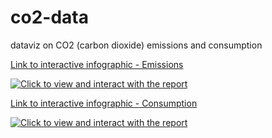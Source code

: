 # co2-data
dataviz on CO2 (carbon dioxide) emissions and consumption

[Link to interactive infographic - Emissions](https://app.powerbi.com/view?r=eyJrIjoiNjEyMjRhYjQtODAyZS00OTdjLWE4NTctOGY5NTM2YjNmYjIxIiwidCI6ImRjMWYwNGY1LWMxZTUtNDQyOS1hODEyLTU3OTNiZTQ1YmY5ZCIsImMiOjEwfQ%3D%3D&pageName=ReportSection)

[![Click to view and interact with the report](https://github.com/Mike-Honey/co2-data/raw/main/co2-data%20Emissions.gif)](https://app.powerbi.com/view?r=eyJrIjoiNjEyMjRhYjQtODAyZS00OTdjLWE4NTctOGY5NTM2YjNmYjIxIiwidCI6ImRjMWYwNGY1LWMxZTUtNDQyOS1hODEyLTU3OTNiZTQ1YmY5ZCIsImMiOjEwfQ%3D%3D&pageName=ReportSection)

[Link to interactive infographic - Consumption](https://app.powerbi.com/view?r=eyJrIjoiNjEyMjRhYjQtODAyZS00OTdjLWE4NTctOGY5NTM2YjNmYjIxIiwidCI6ImRjMWYwNGY1LWMxZTUtNDQyOS1hODEyLTU3OTNiZTQ1YmY5ZCIsImMiOjEwfQ%3D%3D&pageName=ReportSection890d20c9417d0c60a63e)

[![Click to view and interact with the report](https://github.com/Mike-Honey/co2-data/raw/main/co2-data%20Consumption.gif)](https://app.powerbi.com/view?r=eyJrIjoiNjEyMjRhYjQtODAyZS00OTdjLWE4NTctOGY5NTM2YjNmYjIxIiwidCI6ImRjMWYwNGY1LWMxZTUtNDQyOS1hODEyLTU3OTNiZTQ1YmY5ZCIsImMiOjEwfQ%3D%3D&pageName=ReportSection890d20c9417d0c60a63e)

